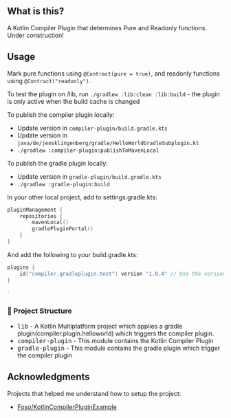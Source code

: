 ## What is this?

A Kotlin Compiler Plugin that determines Pure and Readonly functions. Under construction!

## Usage

Mark pure functions using `@Contract(pure = true)`, and readonly functions using `@Contract("readonly")`.


To test the plugin on /lib, run `./gradlew :lib:clean :lib:build` - the plugin is only active when the build cache is changed

To publish the compiler plugin locally:
- Update version in `compiler-plugin/build.gradle.kts` 
- Update version in `java/de/jensklingenberg/gradle/HelloWorldGradleSubplugin.kt`
- `./gradlew :compiler-plugin:publishToMavenLocal`

To publish the gradle plugin locally:
- Update version in `gradle-plugin/build.gradle.kts`
- `./gradlew :gradle-plugin:build`

In your other local project, add to settings.gradle.kts:

```kotlin
pluginManagement {
    repositories {
        mavenLocal()
        gradlePluginPortal()
    }
}
```

And add the following to your build.gradle.kts:

```kotlin
plugins {
    id("compiler.gradleplugin.test") version "1.0.4" // Use the version published to Maven Local
}
```

`

### 👷 Project Structure
*  <kbd>lib</kbd> - A Kotlin Multiplatform project which applies a gradle plugin(compiler.plugin.helloworld) which triggers the compiler plugin.
*  <kbd>compiler-plugin</kbd> - This module contains the Kotlin Compiler Plugin
*  <kbd>gradle-plugin</kbd> - This module contains the gradle plugin which trigger the compiler plugin


## Acknowledgments

Projects that helped me understand how to setup the project:
* [Foso/KotlinCompilerPluginExample](https://github.com/Foso/KotlinCompilerPluginExample)
